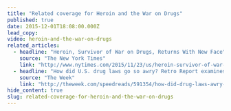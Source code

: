 ```yaml
---
title: "Related coverage for Heroin and the War on Drugs"
published: true
date: 2015-12-01T18:08:00.000Z
lead_copy:
video: heroin-and-the-war-on-drugs
related_articles:
  - headline: "Heroin, Survivor of War on Drugs, Returns With New Face"
    source: "The New York Times"
    link: "http://www.nytimes.com/2015/11/23/us/heroin-survivor-of-war-on-drugs-returns-with-new-face.html"
  - headline: "How did U.S. drug laws go so awry? Retro Report examines 40 years of heroin in America."
    source: "The Week"
    link: "http://theweek.com/speedreads/591354/how-did-drug-laws-awry-retro-report-examines-40-years-heroin-america"
hide_content: true
slug: related-coverage-for-heroin-and-the-war-on-drugs
---
```


